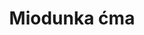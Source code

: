 ---
title: 'Miodunka ćma'
latina: '(Pulmonaria obscura)'
pubDate: 'Jul 01 2022'
mainImage: 'https://res.cloudinary.com/drvpquisg/image/upload/t_website/v1747454333/miodunka_cma_cwnpmf.jpg'
level1: 'rośliny naczyniowe'
level2: 'ogórecznikowce'
level3: 'ogórecznikowate'
level4: 'miodunka'
flowertime: 'marzec - maj'
where: 'Rośnie naturalnie w niemal całej Europie, Turcji oraz zachodniej części Syberii. W Europie jest spotykany w takich państwach jak Finlandia, Szwecja, Dania, Francja, Belgia, Niemcy, Polska, Czechy, Słowacja, Węgry, Austria, Szwajcaria, Chorwacja, Serbia, Bułgaria, Rumunia, Mołdawia, Ukraina, Białoruś, Litwa, Łotwa, Estonia oraz Rosja. W Polsce gatunek jest rozpowszechniony, zwłaszcza na południu, lokalnie rzadki (np. w północnej części Mazowsza).'
---